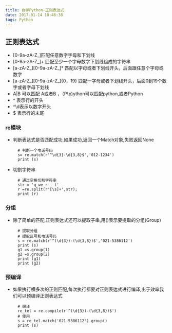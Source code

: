 ```yaml
---
title: 自学Python-正则表达式
date: 2017-01-14 10:46:38
tags: Python
---
```

## 正则表达式 ##

- [0-9a-zA-Z\_]匹配任意数字字母和下划线
- [0-9a-zA-Z\_]+ 匹配至少一个字母数字下划线组成的字符串
- [a-zA-Z\_][0-9a-zA-Z\_]* 匹配以字母或者下划线开头，后面跟任意个字母或数字
- [a-zA-Z\_][0-9a-zA-Z\_]{0，19} 匹配一字母或者下划线开头，后面0到19个数字或者字母下划线
- A|B 可以匹配 A或者B ，（P\p)ython可以匹配python,或者Python
- ^ 表示行的开头
- ^\d表示以数字开头
- $ 表示行的末尾


###  re模块 ###

- 判断表达式是否匹配成功,如果成功,返回一个Match对象,失败返回None

		# 判断一个电话号码
		s= re.match(r'^\d{3}-\d{3,8}$','012-1234')
		print (s)

- 切割字符串

		# 通过空格切割字符串
		str = 'q we r   t'
		r =re.split(r'[\s]+',str);
		print (r)

### 分组 ###
- 除了简单的匹配,正则表达式还可以提取子串,用()表示要提取的分组(Group)

		# 提取分组
		# 提取区号和电话号码
		s = re.match(r'^(\d{3})-(\d{3,8})$','021-5386112')
		print (s)
		g1 =s.group(1)
		g2 =s.group(2)
		print (g1)
		print (g2)

### 预编译 ###

- 如果执行横多次的正则匹配,每次执行都要对正则表达式进行编译,出于效率我们可以预编译正则表达式

		# 编译
		re_tel = re.compile(r'^(\d{3})-(\d{3,8})$')
		# 使用
		s = re_tel.match('021-5386112').group()
		print (s)
